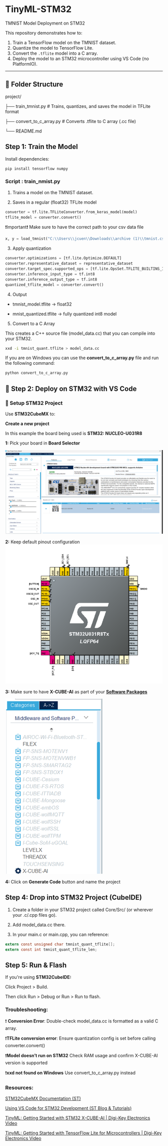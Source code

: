 # TinyML-STM32
TMNIST Model Deployment on STM32

This repository demonstrates how to:

1. Train a TensorFlow model on the TMNIST dataset.
2. Quantize the model to TensorFlow Lite.
3. Convert the `.tflite` model into a C array.
4. Deploy the model to an STM32 microcontroller using VS Code (no PlatformIO).

---

## 📁 Folder Structure

project/

├── train_tmnist.py # Trains, quantizes, and saves the model in TFLite format

├── convert_to_c_array.py # Converts .tflite to C array (.cc file)

└── README.md

## Step 1: Train the Model

Install dependencies:
```bash
pip install tensorflow numpy
```
### Script : train_nmist.py
1. Trains a model on the TMNIST dataset.

2. Saves in a regular (float32) TFLite model
 
```python
converter = tf.lite.TFLiteConverter.from_keras_model(model)
tflite_model = converter.convert()
```
❗Important❗
Make sure to have the correct path to your csv data file 
```python
x, y = load_tmnist("C:\\Users\\jcuen\\Downloads\\archive (1)\\tmnist.csv") # add the path to your file
```

3. Apply quantization

```python
converter.optimizations = [tf.lite.Optimize.DEFAULT]
converter.representative_dataset = representative_dataset
converter.target_spec.supported_ops = [tf.lite.OpsSet.TFLITE_BUILTINS_INT8]
converter.inference_input_type = tf.int8
converter.inference_output_type = tf.int8
quantized_tflite_model = converter.convert()

```
4. Output 
- tmnist_model.tflite → float32

- mnist_quantized.tflite → fully quantized int8 model

5. Convert to a C Array

This creates a C++ source file (model_data.cc) that you can compile into your STM32.

```bash
xxd -i tmnist_quant.tflite > model_data.cc
```

If you are on Windows you can use the **convert_to_c_array.py** file and run the following command:

```bash
python convert_to_c_array.py
```

## 🔌 Step 2: Deploy on STM32 with VS Code

### 🧩 Setup STM32 Project

Use **STM32CubeMX** to:

**Create a new project**

In this example the board being used is **STM32: NUCLEO-U031R8**

**1:** Pick your board in **Board Selector**

![Board Selector](images/image.png) 

**2:** Keep default pinout configuration 
![Pinout](images/image_2.png) 

**3:** Make sure to have **X-CUBE-AI** as part of your [**Software Packages**](https://www.st.com/en/embedded-software/x-cube-ai.html)

![Pinout](images/image_3.png) 

**4:** Click on **Generate Code** button and name the project

## Step 4: Drop into STM32 Project (CubeIDE)
1. Create a folder in your STM32 project called Core/Src/ (or wherever your .c/.cpp files go).

2. Add model_data.cc there.

3. In your main.c or main.cpp, you can reference:

```c
extern const unsigned char tmnist_quant_tflite[];
extern const int tmnist_quant_tflite_len;
```
## Step 5: Run & Flash
If you're using **STM32CubeIDE:**

Click Project > Build.

Then click Run > Debug or Run > Run to flash.

### Troubleshooting:

❗ **Conversion Error**:
Double-check model_data.cc is formatted as a valid C array.

❗**TFLite conversion error**:
Ensure quantization config is set before calling converter.convert()

❗**Model doesn’t run on STM32**	
Check RAM usage and confirm X-CUBE-AI version is supported

❗**xxd not found on Windows**
Use convert_to_c_array.py instead

### Resources:

[STM32CubeMX Documentation (ST)](https://www.st.com/en/development-tools/stm32cubemx.html)

[Using VS Code for STM32 Development (ST Blog & Tutorials)](https://www.st.com/resource/en/user_manual/um2576-getting-started-with-stm32cubemx-for-vscode-stmicroelectronics.pdf)

[TinyML: Getting Started with STM32 X-CUBE-AI | Digi-Key Electronics Video](https://www.youtube.com/watch?v=crJcDqIUbP4&t=378s)

[TinyML: Getting Started with TensorFlow Lite for Microcontrollers | Digi-Key Electronics Video](https://www.youtube.com/watch?v=gDFWCxrJruQ&t=524s)



